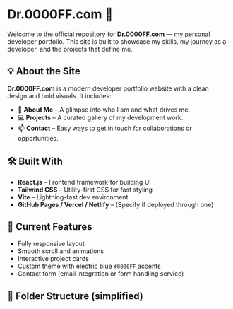 # Dr.0000FF.com 🚀

Welcome to the official repository for **[Dr.0000FF.com](https://dr0000ff.com)** — my personal developer portfolio. This site is built to showcase my skills, my journey as a developer, and the projects that define me.

## 💡 About the Site

**Dr.0000FF.com** is a modern developer portfolio website with a clean design and bold visuals. It includes:

- 🧠 **About Me** – A glimpse into who I am and what drives me.
- 💻 **Projects** – A curated gallery of my development work.
- 📫 **Contact** – Easy ways to get in touch for collaborations or opportunities.

## 🛠️ Built With

- **React.js** – Frontend framework for building UI
- **Tailwind CSS** – Utility-first CSS for fast styling
- **Vite** – Lightning-fast dev environment
- **GitHub Pages / Vercel / Netlify** – (Specify if deployed through one)

## 🚧 Current Features

- Fully responsive layout
- Smooth scroll and animations
- Interactive project cards
- Custom theme with electric blue `#0000FF` accents
- Contact form (email integration or form handling service)

## 📁 Folder Structure (simplified)

